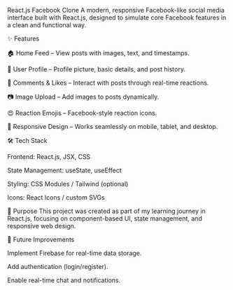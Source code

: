 React.js Facebook Clone
A modern, responsive Facebook-like social media interface built with React.js, designed to simulate core Facebook features in a clean and functional way.

✨ Features

🏠 Home Feed – View posts with images, text, and timestamps.

👤 User Profile – Profile picture, basic details, and post history.

💬 Comments & Likes – Interact with posts through real-time reactions.

📷 Image Upload – Add images to posts dynamically.

😍 Reaction Emojis – Facebook-style reaction icons.

📱 Responsive Design – Works seamlessly on mobile, tablet, and desktop.

🛠 Tech Stack

Frontend: React.js, JSX, CSS

State Management: useState, useEffect

Styling: CSS Modules / Tailwind (optional)

Icons: React Icons / custom SVGs

🎯 Purpose
This project was created as part of my learning journey in React.js, focusing on component-based UI, state management, and responsive web design.

📌 Future Improvements

Implement Firebase for real-time data storage.

Add authentication (login/register).

Enable real-time chat and notifications.

